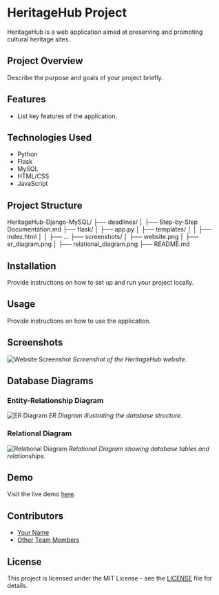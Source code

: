 # HeritageHub Project

HeritageHub is a web application aimed at preserving and promoting cultural heritage sites.

## Project Overview

Describe the purpose and goals of your project briefly.

## Features

- List key features of the application.

## Technologies Used

- Python
- Flask
- MySQL
- HTML/CSS
- JavaScript

## Project Structure

HeritageHub-Django-MySQL/
├── deadlines/
│ ├── Step-by-Step Documentation.md
├── flask/
│ ├── app.py
│ ├── templates/
│ │ ├── index.html
│ │ ├── ...
├── screenshots/
│ ├── website.png
│ ├── er_diagram.png
│ ├── relational_diagram.png
├── README.md



## Installation

Provide instructions on how to set up and run your project locally.

## Usage

Provide instructions on how to use the application.

## Screenshots

![Website Screenshot](screenshots/website.png)
*Screenshot of the HeritageHub website.*

## Database Diagrams

### Entity-Relationship Diagram

![ER Diagram](screenshots/er_diagram.png)
*ER Diagram illustrating the database structure.*

### Relational Diagram

![Relational Diagram](screenshots/relational_diagram.png)
*Relational Diagram showing database tables and relationships.*

## Demo

Visit the live demo [here](http://heritagehubonline.pythonanywhere.com/).

## Contributors

- [Your Name](https://github.com/theshamiksinha)
- [Other Team Members](https://github.com/other_team_member)

## License

This project is licensed under the MIT License - see the [LICENSE](LICENSE) file for details.
